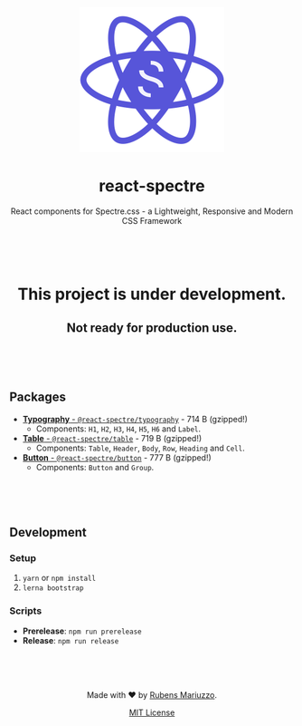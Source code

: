 <div align=center>
<img src=".github/react-spectre-logo.png" width="256" height="256">

# react-spectre
React components for Spectre.css - a Lightweight, Responsive and Modern CSS Framework

<br><br><br>
</div>

<div align=center>

# This project is under development.
## Not ready for production use.

</div>

<br><br><br>

## Packages

 - [**Typography** - `@react-spectre/typography`](packages/typography) - <!-- markdown-exec(cmd:./node_modules/.bin/gzip-size ./packages/typography/dist/typography.js, match:\d+ \w+) -->714 B<!-- /markdown-exec --> (gzipped!)
   - Components: `H1`, `H2`, `H3`, `H4`, `H5`, `H6` and `Label`.
 - [**Table** - `@react-spectre/table`](packages/table) - <!-- markdown-exec(cmd:./node_modules/.bin/gzip-size ./packages/table/dist/table.js, match:\d+ \w+) -->719 B<!-- /markdown-exec --> (gzipped!)
   - Components: `Table`, `Header`, `Body`, `Row`, `Heading` and `Cell`.
 - [**Button** - `@react-spectre/button`](packages/button) - <!-- markdown-exec(cmd:./node_modules/.bin/gzip-size ./packages/button/dist/button.js, match:\d+ \w+) -->777 B<!-- /markdown-exec --> (gzipped!)
   - Components: `Button` and `Group`.

<br><br><br>

## Development

### Setup

 1. `yarn` or `npm install`
 2. `lerna bootstrap`

### Scripts

 - **Prerelease**: `npm run prerelease`
 - **Release**: `npm run release`

<div align=center>
<br><br><br>

Made with :heart: by [Rubens Mariuzzo](https://github.com/rmariuzzo).

[MIT License](LICENSE)

</div>
